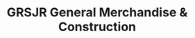 ---
title: "GRSJR General Merchandise & Construction"
url: /imus/grsjr-general-merchandise-and-construction/
shop: trade
---